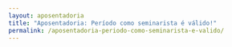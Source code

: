 ```yaml
---
layout: aposentadoria
title: "Aposentadoria: Período como seminarista é válido!"
permalink: /aposentadoria-periodo-como-seminarista-e-valido/
---
```

